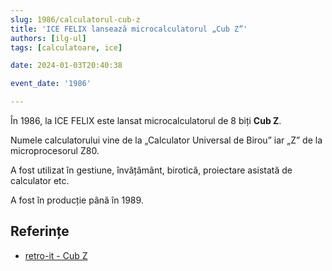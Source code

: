```yaml
---
slug: 1986/calculatorul-cub-z
title: 'ICE FELIX lansează microcalculatorul „Cub Z”'
authors: [ilg-ul]
tags: [calculatoare, ice]

date: 2024-01-03T20:40:38

event_date: '1986'

---
```


În 1986, la ICE FELIX este lansat microcalculatorul de
8 biți **Cub Z**.

<!-- truncate -->

Numele calculatorului vine de la „Calculator Universal de Birou” iar „Z” de
la microprocesorul Z80.

A fost utilizat  în gestiune, învățământ, birotică, proiectare
asistată de calculator etc.

A fost în producție până în 1989.

## Referințe

- [retro-it - Cub Z](https://retroit.ro/product/cub-z/)
